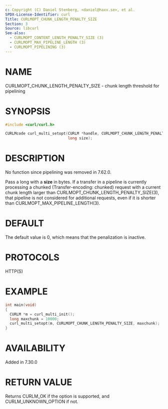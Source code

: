 ```yaml
---
c: Copyright (C) Daniel Stenberg, <daniel@haxx.se>, et al.
SPDX-License-Identifier: curl
Title: CURLMOPT_CHUNK_LENGTH_PENALTY_SIZE
Section: 3
Source: libcurl
See-also:
  - CURLMOPT_CONTENT_LENGTH_PENALTY_SIZE (3)
  - CURLMOPT_MAX_PIPELINE_LENGTH (3)
  - CURLMOPT_PIPELINING (3)
---
```


# NAME

CURLMOPT_CHUNK_LENGTH_PENALTY_SIZE - chunk length threshold for pipelining

# SYNOPSIS

~~~c
#include <curl/curl.h>

CURLMcode curl_multi_setopt(CURLM *handle, CURLMOPT_CHUNK_LENGTH_PENALTY_SIZE,
                            long size);
~~~

# DESCRIPTION

No function since pipelining was removed in 7.62.0.

Pass a long with a **size** in bytes. If a transfer in a pipeline is
currently processing a chunked (Transfer-encoding: chunked) request with a
current chunk length larger than CURLMOPT_CHUNK_LENGTH_PENALTY_SIZE(3),
that pipeline is not considered for additional requests, even if it is shorter
than CURLMOPT_MAX_PIPELINE_LENGTH(3).

# DEFAULT

The default value is 0, which means that the penalization is inactive.

# PROTOCOLS

HTTP(S)

# EXAMPLE

~~~c
int main(void)
{
  CURLM *m = curl_multi_init();
  long maxchunk = 10000;
  curl_multi_setopt(m, CURLMOPT_CHUNK_LENGTH_PENALTY_SIZE, maxchunk);
}
~~~

# AVAILABILITY

Added in 7.30.0

# RETURN VALUE

Returns CURLM_OK if the option is supported, and CURLM_UNKNOWN_OPTION if not.

